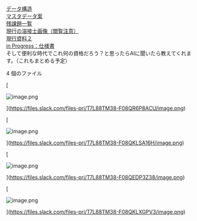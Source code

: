 [データ構造](https://docs.google.com/presentation/d/1yAQQXM2ZPOoTYNqhj4jOKYs-omeE_uERfFrB8VDLemM/edit?slide=id.g353354977eb_0_255#slide=id.g353354977eb_0_255)  
[マスタデータ案](https://docs.google.com/spreadsheets/d/1rePJDOyP-Ia2WlBGnnWVLneQ8V676Y4-Z15W5eGvLFI/edit?gid=2056177866#gid=2056177866)  
[残課題一覧](https://docs.google.com/spreadsheets/d/1J9cM0ckWSKdWlsliROzhO1FREi4HWHp0h1IGZFdpUT0/edit?gid=0#gid=0)  
[現行の溶接士画像（閲覧注意）](https://docs.google.com/spreadsheets/d/1ZzCeoi6na1HIEW3QlWd0HqUkduBtbzIJ/edit?gid=1183427020#gid=1183427020)  
[現行資料２](https://docs.google.com/spreadsheets/d/19SlCPZKwPS1n9vh-c8YNciCgJV2KClcr/edit?gid=1405895468#gid=1405895468)  
[in Progress：仕様書](https://sensyn-robotics.atlassian.net/wiki/spaces/SN/pages/1750630441/_)  
そして便利な時代でこれ何の資格だろう？と思ったらAIに聞いたら教えてくれます。（これもまとめる予定）

4 個のファイル 

[

![image.png](https://files.slack.com/files-tmb/T7L88TM38-F08QR6P8ACU-49cc15b23f/image_720.png)

](https://files.slack.com/files-pri/T7L88TM38-F08QR6P8ACU/image.png)

[](https://files.slack.com/files-pri/T7L88TM38-F08QR6P8ACU/download/image.png?origin_team=T7L88TM38)

[

![image.png](https://files.slack.com/files-tmb/T7L88TM38-F08QKLSA16H-eecbefadab/image_720.png)

](https://files.slack.com/files-pri/T7L88TM38-F08QKLSA16H/image.png)

[](https://files.slack.com/files-pri/T7L88TM38-F08QKLSA16H/download/image.png?origin_team=T7L88TM38)

[

![image.png](https://files.slack.com/files-tmb/T7L88TM38-F08QEDP3Z38-d057c18525/image_720.png)

](https://files.slack.com/files-pri/T7L88TM38-F08QEDP3Z38/image.png)

[](https://files.slack.com/files-pri/T7L88TM38-F08QEDP3Z38/download/image.png?origin_team=T7L88TM38)

[

![image.png](https://files.slack.com/files-tmb/T7L88TM38-F08QKLXGPV3-a76ed7012f/image_720.png)

](https://files.slack.com/files-pri/T7L88TM38-F08QKLXGPV3/image.png)

[](https://files.slack.com/files-pri/T7L88TM38-F08QKLXGPV3/download/image.png?origin_team=T7L88TM38)
